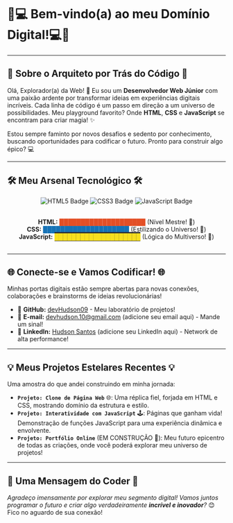 # 🤖💻 Bem-vindo(a) ao meu Domínio Digital!💻👾

---

## 🚀 Sobre o Arquiteto por Trás do Código 🚀
Olá, Explorador(a) da Web! 👋 Eu sou um **Desenvolvedor Web Júnior** com uma paixão ardente por transformar ideias em experiências digitais incríveis. Cada linha de código é um passo em direção a um universo de possibilidades. Meu playground favorito? Onde **HTML**, **CSS** e **JavaScript** se encontram para criar magia! ✨

Estou sempre faminto por novos desafios e sedento por conhecimento, buscando oportunidades para codificar o futuro. Pronto para construir algo épico? 💻

---

## 🛠️ Meu Arsenal Tecnológico 🛠️

<div align="center">
  <img src="https://img.shields.io/badge/HTML5-E34F26?style=for-the-badge&logo=html5&logoColor=white" alt="HTML5 Badge"/>
  <img src="https://img.shields.io/badge/CSS3-1572B6?style=for-the-badge&logo=css3&logoColor=white" alt="CSS3 Badge"/>
  <img src="https://img.shields.io/badge/JavaScript-F7DF1E?style=for-the-badge&logo=javascript&logoColor=black" alt="JavaScript Badge"/>
  <br><br>

  **HTML:** <span style="color: #E34F26;">████████████████████</span> (Nível Mestre! 🎯)
  <br>
  **CSS:** <span style="color: #1572B6;">████████████████████</span> (Estilizando o Universo! 🎨)
  <br>
  **JavaScript:** <span style="color: #F7DF1E; background-color: #333; padding: 2px 0;">████████████████████</span> (Lógica do Multiverso! 🧠)
  <br>
  <br>
</div>

---

## 🌐 Conecte-se e Vamos Codificar! 🌐
Minhas portas digitais estão sempre abertas para novas conexões, colaborações e brainstorms de ideias revolucionárias!
- 🚀 **GitHub:** [devHudson09](https://github.com/devHudson09) - Meu laboratório de projetos!
- 📧 **E-mail:** [devhudson.10@gmail.com](devhudson.10@gmail.com) (adicione seu email aqui) - Mande um sinal!
- 🔗 **LinkedIn:** [Hudson Santos]([https://linkedin.com/in/seu-perfil-linkedin](https://www.linkedin.com/in/hudson-santos-20a88b258/)) (adicione seu LinkedIn aqui) - Network de alta performance!

---

## 💡 Meus Projetos Estelares Recentes 💡
Uma amostra do que andei construindo em minha jornada:
- **`Projeto: Clone de Página Web`** 🌐: Uma réplica fiel, forjada em HTML e CSS, mostrando domínio da estrutura e estilo.
- **`Projeto: Interatividade com JavaScript`** 🕹️: Páginas que ganham vida! Demonstração de funções JavaScript para uma experiência dinâmica e envolvente.
- **`Projeto: Portfólio Online`** (EM CONSTRUÇÃO 🚧): Meu futuro epicentro de todas as criações, onde você poderá explorar meu universo de projetos!

---

## 🌟 Uma Mensagem do Coder 🌟
_Agradeço imensamente por explorar meu segmento digital! Vamos juntos programar o futuro e criar algo verdadeiramente **incrível e inovador**?_ 😊 Fico no aguardo de sua conexão!
